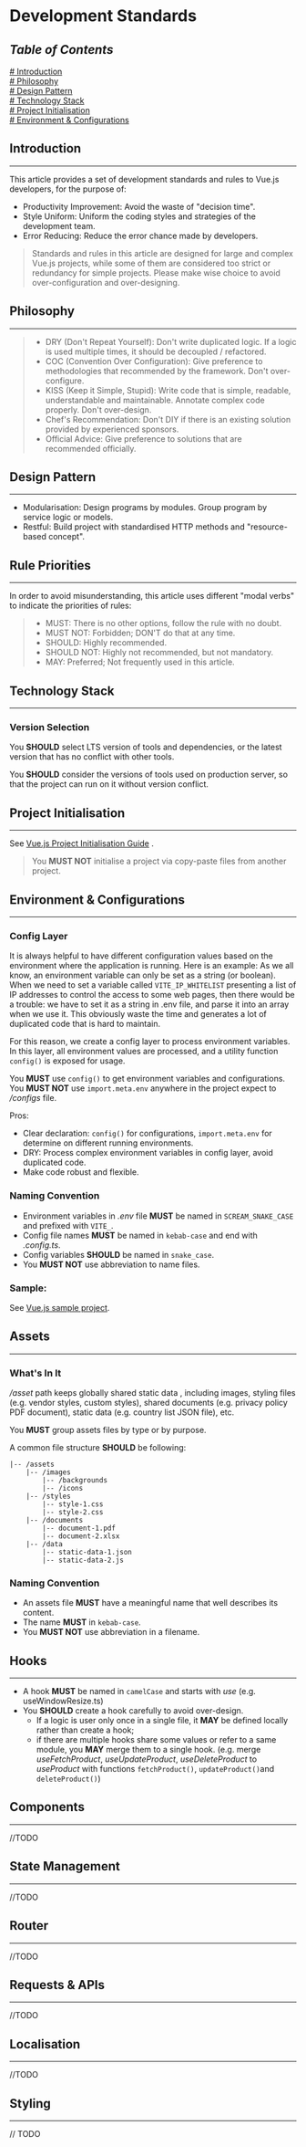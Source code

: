 # Development Standards

## *Table of Contents*

[# Introduction](#introduction)  
[# Philosophy](#philosophy)  
[# Design Pattern](#design-pattern)  
[# Technology Stack](#technology-stack)  
[# Project Initialisation](#project-initialisation)  
[# Environment & Configurations](#environment--configurations)

<a name="introduction"></a>

## Introduction

---

This article provides a set of development standards and rules to Vue.js developers, for the purpose of:

- Productivity Improvement: Avoid the waste of "decision time".
- Style Uniform: Uniform the coding styles and strategies of the development team.
- Error Reducing: Reduce the error chance made by developers.

> Standards and rules in this article are designed for large and complex Vue.js projects, while some of them are
> considered too strict or redundancy for simple projects. Please make wise choice to avoid over-configuration and
> over-designing.

<a name="philosophy"></a>

## Philosophy

---

> - DRY (Don't Repeat Yourself): Don't write duplicated logic. If a logic is used multiple times, it should be decoupled
    / refactored.
> - COC (Convention Over Configuration): Give preference to methodologies that recommended by the framework. Don't
    over-configure.
> - KISS (Keep it Simple, Stupid): Write code that is simple, readable, understandable and maintainable. Annotate
    complex code properly. Don't over-design.
> - Chef's Recommendation: Don't DIY if there is an existing solution provided by experienced sponsors.
> - Official Advice: Give preference to solutions that are recommended officially.

<a name="design-pattern"></a>

## Design Pattern

---

- Modularisation: Design programs by modules. Group program by service logic or models.
- Restful: Build project with standardised HTTP methods and "resource-based concept".

<a name="rule-priorities"></a>

## Rule Priorities

---

In order to avoid misunderstanding, this article uses different "modal verbs" to indicate the priorities of rules:

> - MUST: There is no other options, follow the rule with no doubt.
> - MUST NOT: Forbidden; DON'T do that at any time.
> - SHOULD: Highly recommended.
> - SHOULD NOT: Highly not recommended, but not mandatory.
> - MAY: Preferred; Not frequently used in this article.

<a name="technology-stack"></a>

## Technology Stack

---

### Version Selection

You **SHOULD** select LTS version of tools and dependencies, or the latest version that has no conflict with other
tools.

You **SHOULD** consider the versions of tools used on production server, so that the project can run on it without
version conflict.

<a name="project-initialisation"></a>

## Project Initialisation

---

See [Vue.js Project Initialisation Guide](https://github.com/lifebyte-systems/lifebyte-web-development-standards/blob/main/vue-js/project-initialisation-guide.md)
.

> You **MUST NOT** initialise a project via copy-paste files from another project.

<a name="environment-configurations"></a>

## Environment & Configurations

---

### Config Layer

It is always helpful to have different configuration values based on the environment where the application is running.
Here is an example: As we all know, an environment variable can only be set as a string (or boolean). When we need to
set a variable called `VITE_IP_WHITELIST` presenting a list of IP addresses to control the access to some web pages,
then there would be a trouble: we have to set it as a string in .env file, and parse it into an array when we use it.
This obviously waste the time and generates a lot of duplicated code that is hard to maintain.

For this reason, we create a config layer to process environment variables. In this layer, all environment values are
processed, and a utility function `config()` is exposed for usage.

You **MUST** use `config()` to get environment variables and configurations. You **MUST NOT** use `import.meta.env`
anywhere in the project expect to */configs* file.

Pros:

- Clear declaration: `config()` for configurations, `import.meta.env` for determine on different running environments.
- DRY: Process complex environment variables in config layer, avoid duplicated code.
- Make code robust and flexible.

### Naming Convention

- Environment variables in *.env* file **MUST** be named in `SCREAM_SNAKE_CASE` and prefixed with `VITE_`.
- Config file names **MUST** be named in `kebab-case` and end with *.config.ts*.
- Config variables **SHOULD** be named in `snake_case`.
- You **MUST NOT** use abbreviation to name files.

### Sample:

See [Vue.js sample project](https://github.com/lifebyte-systems/lifebyte-web-vue-sample).

<a name="assets"></a>

## Assets

---

### What's In It

*/asset* path keeps globally shared static data , including images, styling files (e.g. vendor styles,
custom styles), shared documents (e.g. privacy policy PDF document), static data (e.g. country list JSON file), etc.

You **MUST** group assets files by type or by purpose.

A common file structure **SHOULD** be following:

```text
|-- /assets
    |-- /images
        |-- /backgrounds
        |-- /icons
    |-- /styles
        |-- style-1.css
        |-- style-2.css
    |-- /documents
        |-- document-1.pdf
        |-- document-2.xlsx
    |-- /data
        |-- static-data-1.json
        |-- static-data-2.js
```

### Naming Convention

- An assets file **MUST** have a meaningful name that well describes its content.
- The name **MUST** in `kebab-case`.
- You **MUST NOT** use abbreviation in a filename.

<a name="utilities-hooks"></a>

## Hooks

---

- A hook **MUST** be named in `camelCase` and starts with *use* (e.g. useWindowResize.ts)
- You **SHOULD** create a hook carefully to avoid over-design.
    - If a logic is user only once in a single file, it **MAY** be defined locally rather than create a hook;
    - if there are multiple hooks share some values or refer to a same module, you **MAY** merge them to a single
      hook. (e.g. merge *useFetchProduct*, *useUpdateProduct*, *useDeleteProduct* to *useProduct* with
      functions `fetchProduct()`, `updateProduct()`and `deleteProduct()`)
      <a name="components"></a>

## Components

---

//TODO

<a name="state-management"></a>

## State Management

---

//TODO

<a name="router"></a>

## Router

---

//TODO

<a name="requests-apis"></a>

## Requests & APIs

---

//TODO

<a name="localisation"></a>

## Localisation

---

//TODO

## Styling

---

// TODO
